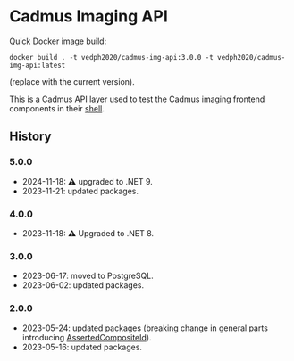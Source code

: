 ﻿# Cadmus Imaging API

Quick Docker image build:

    docker build . -t vedph2020/cadmus-img-api:3.0.0 -t vedph2020/cadmus-img-api:latest

(replace with the current version).

This is a Cadmus API layer used to test the Cadmus imaging frontend components in their [shell](https://github.com/vedph/cadmus-img-shell).

## History

### 5.0.0

- 2024-11-18: ⚠️ upgraded to .NET 9.
- 2023-11-21: updated packages.

### 4.0.0

- 2023-11-18: ⚠️ Upgraded to .NET 8.

### 3.0.0

- 2023-06-17: moved to PostgreSQL.
- 2023-06-02: updated packages.

### 2.0.0

- 2023-05-24: updated packages (breaking change in general parts introducing [AssertedCompositeId](https://github.com/vedph/cadmus-bricks-shell/blob/master/projects/myrmidon/cadmus-refs-asserted-ids/README.md#asserted-composite-id)).
- 2023-05-16: updated packages.
